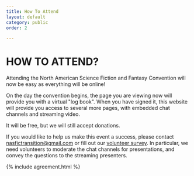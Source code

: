 ```yaml
---
title: How To Attend
layout: default
category: public
order: 2

---
```

# HOW TO ATTEND?

Attending the North American Science Fiction and Fantasy Convention will now be easy as everything will be online!

On the day the convention begins, the page you are viewing now will provide you with a virtual "log book". When you have signed it, this website will provide you access to several more pages, with embedded chat channels and streaming video.

It will be free, but we will still accept donations. 

If you would like to help us make this event a success, please contact nasfictransition@gmail.com or fill out our [volunteer survey](https://l.facebook.com/l.php?u=https%3A%2F%2Fform.jotform.com%2F201906040573044%3Ffbclid%3DIwAR1Ew0C2VAPu0xPjZwV0glAhTAgcvtZMHHm5130KPjXpjHSzGN0JdPxo5eg&h=AT0Aw75Egyr5JvyQhzvzmdk6wogK8OhHVNYER10DP0Drm3CmF6Uz5PHNEY1lmw_rUzqIpqkqsCKuOq8ajK2fpoRO92xxNgInX75lPlYVE0gH6ePntua8v8ZZgYxFwl5-4rQ). In particular, we need volunteers to moderate the chat channels for presentations, and convey the questions to the streaming presenters.

{% include agreement.html %}